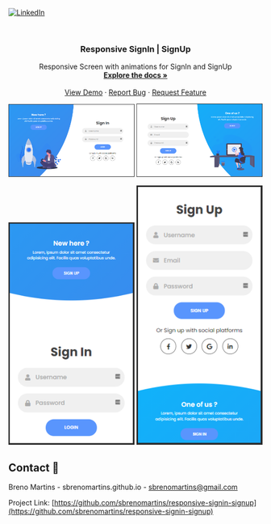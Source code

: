 [![LinkedIn][linkedin-shield]][linkedin-url]



<!-- PROJECT LOGO -->
<br />
<p align="center">

  <h3 align="center">Responsive SignIn | SignUp</h3>

  <p align="center">
    Responsive Screen with animations for SignIn and SignUp
    <br />
    <a href="https://github.com/sbrenomartins/responsive-signin-signup"><strong>Explore the docs »</strong></a>
    <br />
    <br />
    <a href="https://github.com/sbrenomartins/responsive-signin-signup">View Demo</a>
    ·
    <a href="https://github.com/sbrenomartins/responsive-signin-signup/issues">Report Bug</a>
    ·
    <a href="https://github.com/sbrenomartins/responsive-signin-signup/issues">Request Feature</a>
  </p>
  
  <p align="center">
    <img src="./project-images/signin-web.png" width="250px;" />
    <img src="./project-images/signup-web.png" width="250px;" />
  </p>

  <p align="center">    
    <img src="./project-images/signin-mobile.png" width="250px;" />
    <img src="./project-images/signup-mobile.png" width="250px;" />
  </p>
</p>

<!-- CONTACT -->
## Contact 📱

Breno Martins - sbrenomartins.github.io - sbrenomartins@gmail.com

Project Link: [https://github.com/sbrenomartins/responsive-signin-signup](https://github.com/sbrenomartins/responsive-signin-signup)


<!-- MARKDOWN LINKS & IMAGES -->
<!-- https://www.markdownguide.org/basic-syntax/#reference-style-links -->
[linkedin-shield]: https://img.shields.io/badge/-LinkedIn-black.svg?style=flat-square&logo=linkedin&colorB=555
[linkedin-url]: https://linkedin.com/in/breno-m-silva